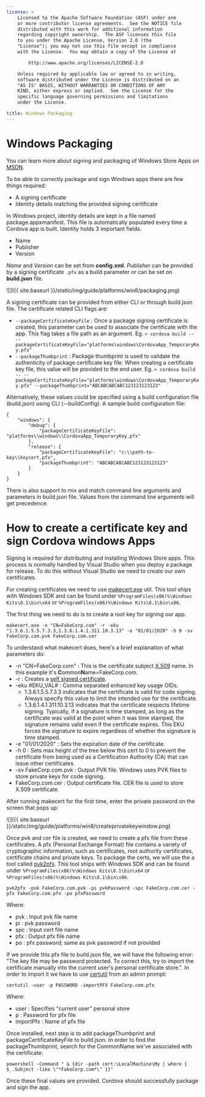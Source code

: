```yaml
---
license: >
    Licensed to the Apache Software Foundation (ASF) under one
    or more contributor license agreements.  See the NOTICE file
    distributed with this work for additional information
    regarding copyright ownership.  The ASF licenses this file
    to you under the Apache License, Version 2.0 (the
    "License"); you may not use this file except in compliance
    with the License.  You may obtain a copy of the License at

        http://www.apache.org/licenses/LICENSE-2.0

    Unless required by applicable law or agreed to in writing,
    software distributed under the License is distributed on an
    "AS IS" BASIS, WITHOUT WARRANTIES OR CONDITIONS OF ANY
    KIND, either express or implied.  See the License for the
    specific language governing permissions and limitations
    under the License.

title: Windows Packaging
---
```


# Windows Packaging

You can learn more about signing and packaging of Windows Store Apps on [MSDN][1].

To be able to correctly package and sign Windows apps there are few things required:

- A signing certificate
- Identity details matching the provided signing certificate

In Windows project, identity details are kept in a file named package.appxmanifest. This file is automatically populated every time a Cordova app is built. Identity holds 3 important fields.

- Name
- Publisher
- Version

*Name* and *Version* can be set from **config.xml**. *Publisher* can be provided by a signing certificate `.pfx` as a build parameter or can be set on **build.json** file.

![]({{ site.baseurl }}/static/img/guide/platforms/win8/packaging.png)

A signing certificate can be provided from either CLI or through build.json file. The certificate related CLI flags are:

- `--packageCertificateKeyFile` : Once a package signing certificate is created, this parameter can be used to associate the certificate with the app. This flag takes a file path as an argument. Eg. `> cordova build -- --packageCertificateKeyFile="platforms\windows\CordovaApp_TemporaryKey.pfx"`
- `--packageThumbprint` : Package thumbprint is used to validate the authenticity of package certificate key file. When creating a certificate key file, this value will be provided to the end user. Eg. `> cordova build -- --packageCertificateKeyFile="platforms\windows\CordovaApp_TemporaryKey.pfx" --packageThumbprint="ABCABCABCABC123123123123"`

Alternatively, these values could be specified using a build configuration file (build.json) using CLI (--buildConfig). A sample build configuration file:

    {
        "windows": {
            "debug": {
                "packageCertificateKeyFile": "platforms\\windows\\CordovaApp_TemporaryKey.pfx"
            },
            "release": {
                "packageCertificateKeyFile": "c:\\path-to-key\\keycert.pfx",
                "packageThumbprint": "ABCABCABCABC123123123123"
            }
        }
    }

There is also support to mix and match command line arguments and parameters in build.json file. Values from the command line arguments will get precedence.

# How to create a certificate key and sign Cordova windows Apps
Signing is required for distributing and installing Windows Store apps. This process is normally handled by Visual Studio when you deploy a package for release. To do this without Visual Studio we need to create our own certificates.

For creating certificates we need to use [makecert.exe][2] util. This tool ships with Windows SDK and can be found under `%ProgramFiles(x86)%\Windows Kits\8.1\bin\x64` or `%ProgramFiles(x86)%\Windows Kits\8.1\bin\x86`.

The first thing we need to do is to create a root key for signing our app.

`makecert.exe -n "CN=FakeCorp.com" -r -eku "1.3.6.1.5.5.7.3.3,1.3.6.1.4.1.311.10.3.13" -e "01/01/2020" -h 0 -sv FakeCorp.com.pvk FakeCorp.com.cer`

To understand what makecert does, here's a brief explanation of what parameters do:

- -n "CN=FakeCorp.com" : This is the certificate subject [X.509](http://en.wikipedia.org/wiki/X.509) name. In this example it's **C**ommon**N**ame=FakeCorp.com.
- -r : Creates a [self signed certificate](http://en.wikipedia.org/wiki/Self-signed_certificate).
- -eku #EKU_VAL# : Comma separated enhanced key usage OIDs.
    - 1.3.6.1.5.5.7.3.3 indicates that the certificate is valid for code signing. Always specify this value to limit the intended use for the certificate.
    - 1.3.6.1.4.1.311.10.3.13 indicates that the certificate respects lifetime signing. Typically, if a signature is time stamped, as long as the certificate was valid at the point when it was time stamped, the signature remains valid even if the certificate expires. This EKU forces the signature to expire regardless of whether the signature is time stamped.
- -e "01/01/2020" : Sets the expiration date of the certificate.
- -h 0 : Sets max height of the tree below this cert to 0 to prevent the certificate from being used as a Certification Authority (CA) that can issue other certificates.
- -sv FakeCorp.com.pvk : Output PVK file. Windows uses PVK files to store private keys for code signing.
- FakeCorp.com.cer : Output certificate file. CER file is used to store X.509 certificate.

After running makecert for the first time, enter the private password on the screen that pops up:

![]({{ site.baseurl }}/static/img/guide/platforms/win8/createprivatekeywindow.png)

Once pvk and cer file is created, we need to create a pfx file from these certificates. A pfx (Personal Exchange Format) file contains a variety of cryptographic information, such as certificates, root authority certificates, certificate chains and private keys. To package the certs, we will use the a tool called [pvk2pfx][3]. This tool ships with Windows SDK and can be found under `%ProgramFiles(x86)%\Windows Kits\8.1\bin\x64` or `%ProgramFiles(x86)%\Windows Kits\8.1\bin\x86`.

`pvk2pfx -pvk FakeCorp.com.pvk -pi pvkPassword -spc FakeCorp.com.cer -pfx FakeCorp.com.pfx -po pfxPassword`

Where:

- pvk : Input pvk file name
- pi : pvk password
- spc :  Input cert file name
- pfx : Output pfx file name
- po : pfx password; same as pvk password if not provided

If we provide this pfx file to build.json file, we will have the following error: "The key file may be password protected. To correct this, try to import the certificate manually into the current user's personal certificate  store.". In order to import it we have to use [certutil][4] from an admin prompt:

`certutil -user -p PASSWORD -importPFX FakeCorp.com.pfx`

Where:

- user : Specifies "current user" personal store
- p : Password for pfx file
- importPfx : Name of pfx file

Once installed, next step is to add packageThumbprint and packageCertificateKeyFile to build.json. In order to find the packageThumbprint, search for the CommonName we've associated with the certificate:

`powershell -Command " & {dir -path cert:\LocalMachine\My | where { $_.Subject -like \"*FakeCorp.com*\" }}"`

Once these final values are provided. Cordova should successfully package and sign the app.

[1]: https://msdn.microsoft.com/en-us/library/hh446593(v=vs.85).aspx
[2]: https://msdn.microsoft.com/en-us/library/ff548309(v=vs.85).aspx
[3]: https://msdn.microsoft.com/en-us/library/ff550672(v=vs.85).aspx
[4]: https://technet.microsoft.com/en-us/library/ee624045(v=ws.10).aspx
